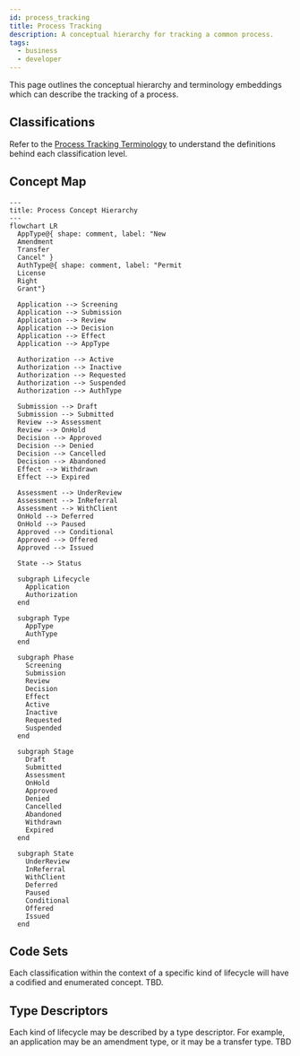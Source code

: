 ```yaml
---
id: process_tracking
title: Process Tracking
description: A conceptual hierarchy for tracking a common process.
tags:
  - business
  - developer
---
```


This page outlines the conceptual hierarchy and terminology embeddings which can describe the tracking of a process.

## Classifications

Refer to the [Process Tracking Terminology](/docs/intro/terminology#process-tracking) to understand the definitions
behind each classification level.

## Concept Map

```mermaid
---
title: Process Concept Hierarchy
---
flowchart LR
  AppType@{ shape: comment, label: "New
  Amendment
  Transfer
  Cancel" }
  AuthType@{ shape: comment, label: "Permit
  License
  Right
  Grant"}

  Application --> Screening
  Application --> Submission
  Application --> Review
  Application --> Decision
  Application --> Effect
  Application --> AppType

  Authorization --> Active
  Authorization --> Inactive
  Authorization --> Requested
  Authorization --> Suspended
  Authorization --> AuthType

  Submission --> Draft
  Submission --> Submitted
  Review --> Assessment
  Review --> OnHold
  Decision --> Approved
  Decision --> Denied
  Decision --> Cancelled
  Decision --> Abandoned
  Effect --> Withdrawn
  Effect --> Expired

  Assessment --> UnderReview
  Assessment --> InReferral
  Assessment --> WithClient
  OnHold --> Deferred
  OnHold --> Paused
  Approved --> Conditional
  Approved --> Offered
  Approved --> Issued

  State --> Status

  subgraph Lifecycle
    Application
    Authorization
  end

  subgraph Type
    AppType
    AuthType
  end

  subgraph Phase
    Screening
    Submission
    Review
    Decision
    Effect
    Active
    Inactive
    Requested
    Suspended
  end

  subgraph Stage
    Draft
    Submitted
    Assessment
    OnHold
    Approved
    Denied
    Cancelled
    Abandoned
    Withdrawn
    Expired
  end

  subgraph State
    UnderReview
    InReferral
    WithClient
    Deferred
    Paused
    Conditional
    Offered
    Issued
  end
```

## Code Sets

Each classification within the context of a specific kind of lifecycle will have a codified and enumerated concept. TBD.

## Type Descriptors

Each kind of lifecycle may be described by a type descriptor. For example, an application may be an amendment type, or
it may be a transfer type. TBD
